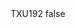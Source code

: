 <?xml version="1.0" encoding="UTF-8"?>
<CustomMetadata xmlns="http://soap.sforce.com/2006/04/metadata">
    <label>TXU192</label>
    <protected>false</protected>
</CustomMetadata>
